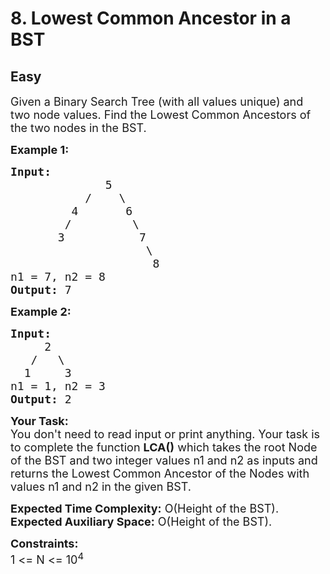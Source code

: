 # 8. Lowest Common Ancestor in a BST
## Easy 
<div class="problem-statement">
                <p></p><p><span style="font-size:18px">Given a Binary Search Tree (with all values unique)&nbsp;and two node values. Find the Lowest Common Ancestors of the two nodes in the BST.</span></p>

<p><span style="font-size:18px"><strong>Example 1:</strong></span></p>

<pre><span style="font-size:18px"><strong>Input:
</strong>&nbsp; &nbsp; &nbsp; &nbsp; &nbsp; &nbsp; &nbsp; 5
 &nbsp; &nbsp; &nbsp;&nbsp; &nbsp; &nbsp;/&nbsp; &nbsp; \
&nbsp; &nbsp; &nbsp; &nbsp; &nbsp;4&nbsp;&nbsp; &nbsp; &nbsp; 6
 &nbsp; &nbsp;   &nbsp;/&nbsp; &nbsp;&nbsp; &nbsp;  &nbsp;\
 &nbsp;    &nbsp;3&nbsp; &nbsp; &nbsp; &nbsp; &nbsp; &nbsp;7
 &nbsp;&nbsp; &nbsp;  &nbsp; &nbsp; &nbsp; &nbsp; &nbsp; &nbsp;  \
&nbsp; &nbsp; &nbsp;&nbsp; &nbsp; &nbsp; &nbsp; &nbsp; &nbsp;  &nbsp;&nbsp;&nbsp;8
n1 = 7, n2 = 8
<strong>Output: </strong>7
</span></pre>

<p><span style="font-size:18px"><strong>Example 2:</strong></span></p>

<pre><span style="font-size:18px"><strong>Input:
</strong>     2
&nbsp;  /   \
&nbsp; 1     3
n1 = 1, n2 = 3
<strong>Output: </strong>2
</span></pre>

<p><span style="font-size:18px"><strong>Your Task:</strong><br>
You don't need to read input or print anything. Your task is to complete the function&nbsp;<strong>LCA()</strong>&nbsp;which takes the root Node of the BST and two integer values n1 and n2 as inputs and returns the Lowest Common Ancestor of the Nodes with values n1 and n2 in the given BST.&nbsp;</span></p>

<p><span style="font-size:18px"><strong>Expected Time Complexity:</strong>&nbsp;O(Height of the BST).<br>
<strong>Expected Auxiliary Space:</strong>&nbsp;O(Height of the BST).</span></p>

<p><span style="font-size:18px"><strong>Constraints:</strong><br>
1 &lt;= N &lt;= 10<sup>4</sup></span></p>
 <p></p>
            </div>